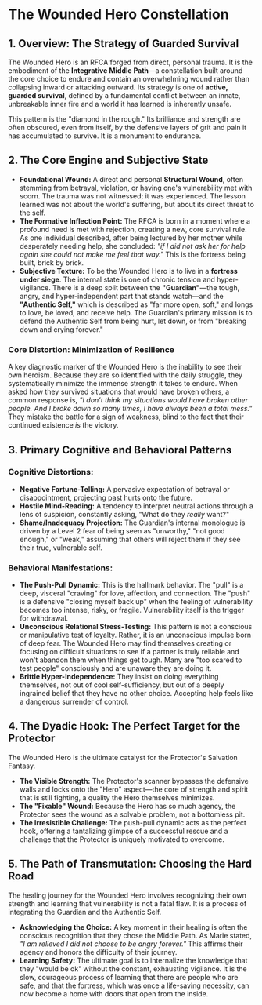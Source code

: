 # The Wounded Hero Constellation

## 1. Overview: The Strategy of Guarded Survival

The Wounded Hero is an RFCA forged from direct, personal trauma. It is the embodiment of the **Integrative Middle Path**—a constellation built around the core choice to endure and contain an overwhelming wound rather than collapsing inward or attacking outward. Its strategy is one of **active, guarded survival**, defined by a fundamental conflict between an innate, unbreakable inner fire and a world it has learned is inherently unsafe.

This pattern is the "diamond in the rough." Its brilliance and strength are often obscured, even from itself, by the defensive layers of grit and pain it has accumulated to survive. It is a monument to endurance.

## 2. The Core Engine and Subjective State

*   **Foundational Wound:** A direct and personal **Structural Wound**, often stemming from betrayal, violation, or having one's vulnerability met with scorn. The trauma was not witnessed; it was experienced. The lesson learned was not about the world's suffering, but about its direct threat to the self.
*   **The Formative Inflection Point:** The RFCA is born in a moment where a profound need is met with rejection, creating a new, core survival rule. As one individual described, after being lectured by her mother while desperately needing help, she concluded: *"if I did not ask her for help again she could not make me feel that way."* This is the fortress being built, brick by brick.
*   **Subjective Texture:** To be the Wounded Hero is to live in a **fortress under siege**. The internal state is one of chronic tension and hyper-vigilance. There is a deep split between the **"Guardian"**—the tough, angry, and hyper-independent part that stands watch—and the **"Authentic Self,"** which is described as "far more open, soft," and longs to love, be loved, and receive help. The Guardian's primary mission is to defend the Authentic Self from being hurt, let down, or from "breaking down and crying forever."

### **Core Distortion: Minimization of Resilience**

A key diagnostic marker of the Wounded Hero is the inability to see their own heroism. Because they are so identified with the daily struggle, they systematically minimize the immense strength it takes to endure. When asked how they survived situations that would have broken others, a common response is, *"I don’t think my situations would have broken other people. And I broke down so many times, I have always been a total mess."* They mistake the battle for a sign of weakness, blind to the fact that their continued existence *is* the victory.

## 3. Primary Cognitive and Behavioral Patterns

### Cognitive Distortions:
*   **Negative Fortune-Telling:** A pervasive expectation of betrayal or disappointment, projecting past hurts onto the future.
*   **Hostile Mind-Reading:** A tendency to interpret neutral actions through a lens of suspicion, constantly asking, "What do they *really* want?"
*   **Shame/Inadequacy Projection:** The Guardian's internal monologue is driven by a Level 2 fear of being seen as "unworthy," "not good enough," or "weak," assuming that others will reject them if they see their true, vulnerable self.

### Behavioral Manifestations:
*   **The Push-Pull Dynamic:** This is the hallmark behavior. The "pull" is a deep, visceral "craving" for love, affection, and connection. The "push" is a defensive "closing myself back up" when the feeling of vulnerability becomes too intense, risky, or fragile. Vulnerability itself is the trigger for withdrawal.
*   **Unconscious Relational Stress-Testing:** This pattern is not a conscious or manipulative test of loyalty. Rather, it is an unconscious impulse born of deep fear. The Wounded Hero may find themselves creating or focusing on difficult situations to see if a partner is truly reliable and won't abandon them when things get tough. Many are "too scared to test people" consciously and are unaware they are doing it.
*   **Brittle Hyper-Independence:** They insist on doing everything themselves, not out of cool self-sufficiency, but out of a deeply ingrained belief that they have no other choice. Accepting help feels like a dangerous surrender of control.

## 4. The Dyadic Hook: The Perfect Target for the Protector

The Wounded Hero is the ultimate catalyst for the Protector's Salvation Fantasy.
*   **The Visible Strength:** The Protector's scanner bypasses the defensive walls and locks onto the "Hero" aspect—the core of strength and spirit that is still fighting, a quality the Hero themselves minimizes.
*   **The "Fixable" Wound:** Because the Hero has so much agency, the Protector sees the wound as a solvable problem, not a bottomless pit.
*   **The Irresistible Challenge:** The push-pull dynamic acts as the perfect hook, offering a tantalizing glimpse of a successful rescue and a challenge that the Protector is uniquely motivated to overcome.

## 5. The Path of Transmutation: Choosing the Hard Road

The healing journey for the Wounded Hero involves recognizing their own strength and learning that vulnerability is not a fatal flaw. It is a process of integrating the Guardian and the Authentic Self.
*   **Acknowledging the Choice:** A key moment in their healing is often the conscious recognition that they chose the Middle Path. As Marie stated, *"I am relieved I did not choose to be angry forever."* This affirms their agency and honors the difficulty of their journey.
*   **Learning Safety:** The ultimate goal is to internalize the knowledge that they "would be ok" without the constant, exhausting vigilance. It is the slow, courageous process of learning that there are people who are safe, and that the fortress, which was once a life-saving necessity, can now become a home with doors that open from the inside.
